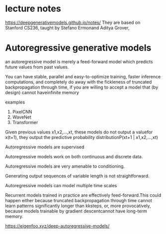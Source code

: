 
# lecture notes

https://deepgenerativemodels.github.io/notes/
They are based on Stanford CS236, taught by Stefano Ermonand Aditya Grover, 

# Autoregressive generative models

an autoregressive model is merely a feed-forward model which predicts future values from past values.

You can have stable, parallel and easy-to-optimize training, faster inference computations, and completely do away with the fickleness of truncated backpropagation through time, if you are willing to accept a model that (by design) cannot haveinfinite memory

examples
1. PixelCNN
1. WaveNet
1. Transformer

Given previous values x1,x2,...,xt, these models do not output a valuefor x(t+1), they output the predictive probability distributionP(xt+1 | x1,x2,...,xt)

Autoregressive models are supervised

Autoregressive models work on both continuous and discrete data.

Autoregressive models are very amenable to conditioning.

Generating output sequences of variable length is not straightforward.

Autoregressive models can model multiple time scales

Recurrent models trained in practice are effectively feed-forward.This could happen either because truncated backpropagation through time cannot learn patterns significantly longer than kksteps, or, more provocatively, because models trainable by gradient descentcannot have long-term memory.

https://eigenfoo.xyz/deep-autoregressive-models/



